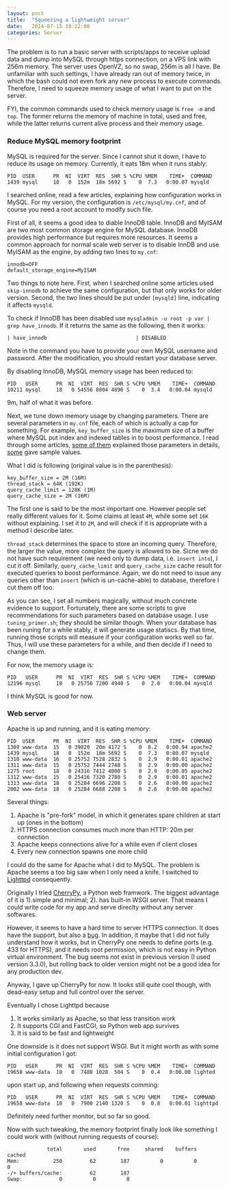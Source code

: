 ```yaml
---
layout: post
title:  "Squeezing a lightweight server"
date:   2014-07-15 10:22:00
categories: Server
---
```


The problem is to run a basic server with scripts/apps to receive upload data and dump into MySQL through https connection, on a VPS link with 256m memory. The server uses OpenVZ, so no swap, 256m is all I have. Be unfamiliar with such settings, I have already ran out of memory twice, in which the bash could not even fork any new process to execute commands. Therefore, I need to squeeze memory usage of what I want to put on the server.

FYI, the common commands used to check memory usage is `free -m` and `top`. The former returns the memory of machine in total, used and free, while the latter returns current alive process and their memory usage.

### Reduce MySQL memory footprint

MySQL is required for the server. Since I cannot shut it down, I have to reduce its usage on memory. Currently, it eats 18m when it runs stably:

    PID  USER      PR  NI  VIRT  RES  SHR S %CPU %MEM    TIME+  COMMAND
    1439 mysql     18   0  152m  18m 5692 S    0  7.3   0:00.07 mysqld

I searched online, read a few articles, explaining how configuration works in MySQL. For my version, the configuration is `/etc/mysql/my.cnf`, and of course you need a root account to modify such file.

First of all, it seems a good idea to diable InnoDB table. InnoDB and MyISAM are two most common storage engine for MySQL database. InnoDB provides high performance but requires more resources. It seems a common approach for normal scale web server is to disable InnDB and use MyISAM as the engine, by adding two lines to `my.cnf`:

    innodb=OFF
    default_storage_engine=MyISAM

Two things to note here. First, when I searched online some articles used `skip-innodb` to achieve the same configuration, but that only works for older version. Second, the two lines should be put under `[mysqld]` line, indicating it affects `mysqld`.

To check if InnoDB has been disabled use `mysqladmin -u root -p var | grep have_innodb`. If it returns the same as the following, then it works:

    | have_innodb                             | DISABLED  

Note in the command you have to provide your own MySQL username and password. After the modification, you should restart your database server. 

By disabling InnoDB, MySQL memory usage has been reduced to:

    PID   USER      PR  NI  VIRT  RES  SHR S %CPU %MEM    TIME+  COMMAND
    10211 mysql     18   0 54556 8804 4896 S    0  3.4   0:00.04 mysqld                     

9m, half of what it was before.

Next, we tune down memory usage by changing parameters. There are several parameters in `my.cnf` file, each of which is actually a cap for something. For example, `key_buffer_size` is the maximum size of a buffer where MySQL put index and indexed tables in to boost performance. I read through some articles, [some of them](http://www.mysqlperformanceblog.com/2006/09/29/what-to-tune-in-mysql-server-after-installation/) explained those parameters in details, [some](https://panel.cinfu.com/knowledgebase/5/Low-RAM-configuration-for-MySQL-and-Apache.html) gave sample values. 

What I did is following (original value is in the parenthesis):

    key_buffer_size = 2M (16M)
    thread_stack = 64K (192K)
    query_cache_limit = 128K (1M)
    query_cache_size = 2M (16M)

The first one is said to be the most important one. However people set really different values for it. Some claims at least `4M`, while some set `16K` without explaining. I set it to `2M`, and will check if it is appropriate with a method I describe later.

`thread_stack` determines the space to store an incoming query. Therefore, the larger the value, more complex the query is allowed to be. Sicne we do not have such requirement (we need only to dump data, i.e. `insert into`), I cut it off. Similarly, `query_cache_limit` and `query_cache_size` cache result for executed queries to boost performance. Again, we do not need to issue any queries other than `insert` (which is un-cache-able) to database, therefore I cut them off too.

As you can see, I set all numbers magically, without much concrete evidence to support. Fortunately, there are some scripts to give recommendations for such parameters based on database usage. I use `tuning_primer.sh`; they should be similar though. When your database has been runing for a while stably, it will generate usage statiscs. By that time, running those scripts will measure if your configuration works well so far. Thus, I will use these parameters for a while, and then decide if I need to change them.

For now, the memory usage is:

    PID   USER      PR  NI  VIRT  RES  SHR S %CPU %MEM    TIME+  COMMAND
    12196 mysql     18   0 25756 7200 4940 S    0  2.8   0:00.04 mysqld

I think MySQL is good for now.

### Web server

Apache is up and running, and it is eating memory:

    PID  USER      PR  NI  VIRT  RES  SHR S %CPU %MEM    TIME+  COMMAND      
    1309 www-data  15   0 39820  20m 4172 S    0  8.2   0:00.94 apache2  
    1439 mysql     18   0  152m  18m 5692 S    0  7.3   0:00.07 mysqld   
    1310 www-data  16   0 25752 7528 2832 S    0  2.9   0:00.01 apache2  
    1311 www-data  15   0 25752 7444 2748 S    0  2.9   0:00.00 apache2  
    1275 root      18   0 24316 7412 4000 S    0  2.9   0:00.05 apache2  
    1312 www-data  15   0 25416 7320 2780 S    0  2.9   0:00.01 apache2 
    1313 www-data  18   0 25284 6696 2208 S    0  2.6   0:00.00 apache2  
    2002 www-data  18   0 25284 6688 2208 S    0  2.6   0:00.00 apache2

Several things:

1. Apache is "pre-fork" model, in which it generates spare children at start up (ones in the bottom)
2. HTTPS connection consumes much more than HTTP: 20m per connection
3. Apache keeps connections alive for a while even if client closes
4. Every new connection spawns one more child

I could do the same for Apache what I did to MySQL. The problem is Apache seems a too big saw when I only need a knife. I switched to [Lighttpd](http://www.lighttpd.net) consequently.

Originally I tried [CherryPy](), a Python web framwork. The biggest advantage of it is 1).simple and minimal; 2). has built-in WSGI server. That means I could write code for my app and serve direclty without any server softwares.

However, it seems to have a hard time to server HTTPS connection. It does have the support, but also a [bug](https://bitbucket.org/cherrypy/cherrypy/issue/1298/ssl-not-working). In addition, it maybe that I did not fully understand how it works, but in CherryPy one needs to define ports (e.g. 433 for HTTPS), and it needs root permission, which is not easy in Python virtual environment. The bug seems not exist in previous version (I used version 3.3.0), but rolling back to older version might not be a good idea for any production dev.

Anyway, I gave up CherryPy for now. It looks still quite cool though, with dead-easy setup and full control over the server.

Eventually I chose Lighttpd because

1. It works similarly as Apache, so that less transition work
2. It supports CGI and FastCGI, so Python web app survives
3. It is said to be fast and lightweight

One downside is it does not support WSGI. But it might worth as with some initial configuration I got:

    PID   USER      PR  NI  VIRT  RES  SHR S %CPU %MEM    TIME+  COMMAND      
    19658 www-data  18   0  7488 1028  504 S    0  0.4   0:00.00 lighted

upon start up, and following when requests comming:

    PID   USER      PR  NI  VIRT  RES  SHR S %CPU %MEM    TIME+  COMMAND      
    19658 www-data  18   0  7900 2140 1320 S    0  0.8   0:00.01 lighttpd

Definitely need further monitor, but so far so good.

Now with such tweaking, the memory footprint finally look like something I could work with (without running requests of course):

                 total       used       free     shared    buffers     cached
    Mem:           250         62        187          0          0          0
    -/+ buffers/cache:         62        187
    Swap:            0          0          0
